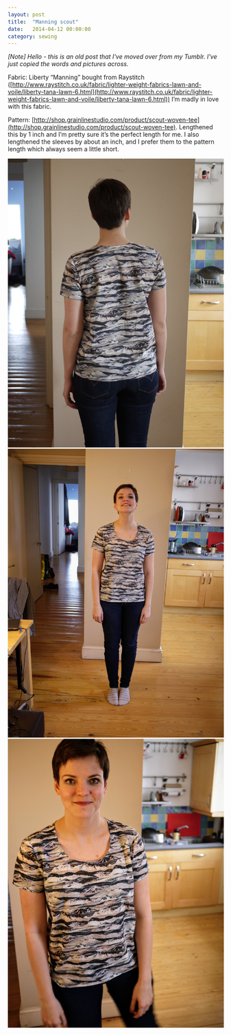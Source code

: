 ```yaml
---
layout: post
title:  "Manning scout"
date:   2014-04-12 00:00:00
category: sewing
---
```

_[Note] Hello - this is an old post that I've moved over from my Tumblr. I've just copied the words and pictures across._

Fabric: Liberty “Manning” bought from Raystitch ([http://www.raystitch.co.uk/fabric/lighter-weight-fabrics-lawn-and-voile/liberty-tana-lawn-6.html](http://www.raystitch.co.uk/fabric/lighter-weight-fabrics-lawn-and-voile/liberty-tana-lawn-6.html)) I’m madly in love with this fabric.

Pattern: [http://shop.grainlinestudio.com/product/scout-woven-tee](http://shop.grainlinestudio.com/product/scout-woven-tee). Lengthened this by 1 inch and I’m pretty sure it’s the perfect length for me. I also lengthened the sleeves by about an inch, and I prefer them to the pattern length which always seem a little short.

![Manning Scout](/assets/img/sewing/manning.1.jpg)
![Manning Scout](/assets/img/sewing/manning.2.jpg)
![Manning Scout](/assets/img/sewing/manning.3.jpg)
